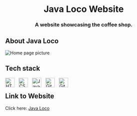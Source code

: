 <p align="center">
  <h1 align="center">Java Loco Website</h1>

  <h3 align="center">A website showcasing the coffee shop.</h3>
</p>

## About Java Loco
![Home page picture](https://github.com/andreschoque3/Coffee_website/blob/main/Images/home-bg.jpg)

## Tech stack
<img align="left" alt="HTML" width="30px" style="padding-right:10px;" src="https://cdn.jsdelivr.net/gh/devicons/devicon/icons/html5/html5-plain.svg" />
<img align="left" alt="CSS" width="30px" style="padding-right:10px;" src="https://cdn.jsdelivr.net/gh/devicons/devicon/icons/css3/css3-plain.svg" />
<img align="left" alt="JavaScript" width="30px" style="padding-right:10px;" src="https://cdn.jsdelivr.net/gh/devicons/devicon/icons/javascript/javascript-plain.svg" />
<img align="left" alt="Git" width="30px" style="padding-right:10px;" src="https://cdn.jsdelivr.net/gh/devicons/devicon/icons/git/git-original.svg" />
<img align="left" alt="GitHub" width="30px" style="padding-right:10px;" src="https://cdn.jsdelivr.net/gh/devicons/devicon/icons/github/github-original.svg" />

<br />

## Link to Website
Click here: [Java Loco](https://andreschoque3.github.io/Coffee_website/)



